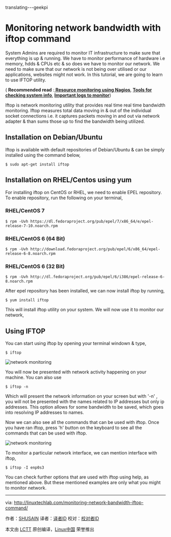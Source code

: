 translating---geekpi

Monitoring network bandwidth with iftop command
======
System Admins are required to monitor IT infrastructure to make sure that everything is up & running. We have to monitor performance of hardware i.e memory, hdds & CPUs etc & so does we have to monitor our network. We need to make sure that our network is not being over utilised or our applications, websites might not work. In this tutorial, we are going to learn to use IFTOP utility.

( **Recommended read** :[ **Resource monitoring using Nagios**][1], [**Tools for checking system info**,][2] [**Important logs to monitor**][3])

Iftop is network monitoring utility that provides real time real time bandwidth monitoring. Iftop measures total data moving in & out of the individual socket connections i.e. it captures packets moving in and out via network adapter & than sums those up to find the bandwidth being utilized.

## Installation on Debian/Ubuntu

Iftop is available with default repositories of Debian/Ubuntu & can be simply installed using the command below,

```
$ sudo apt-get install iftop
```

## Installation on RHEL/Centos using yum

For installing iftop on CentOS or RHEL, we need to enable EPEL repository. To enable repository, run the following on your terminal,

### RHEL/CentOS 7

```
$ rpm -Uvh https://dl.fedoraproject.org/pub/epel/7/x86_64/e/epel-release-7-10.noarch.rpm
```

### RHEL/CentOS 6 (64 Bit)

```
$ rpm -Uvh http://download.fedoraproject.org/pub/epel/6/x86_64/epel-release-6-8.noarch.rpm
```

### RHEL/CentOS 6 (32 Bit)

```
$ rpm -Uvh http://dl.fedoraproject.org/pub/epel/6/i386/epel-release-6-8.noarch.rpm
```

After epel repository has been installed, we can now install iftop by running,

```
$ yum install iftop
```

This will install iftop utility on your system. We will now use it to monitor our network,

## Using IFTOP

You can start using iftop by opening your terminal windown & type,

```
$ iftop
```

![network monitoring][5]

You will now be presented with network activity happening on your machine. You can also use

```
$ iftop -n
```

Which will present the network information on your screen but with '-n' , you will not be presented with the names related to IP addresses but only ip addresses. This option allows for some bandwidth to be saved, which goes into resolving IP addresses to names.

Now we can also see all the commands that can be used with iftop. Once you have ran iftop, press 'h' button on the keyboard to see all the commands that can be used with iftop.

![network monitoring][7]

To monitor a particular network interface, we can mention interface with iftop,

```
$ iftop -I enp0s3
```

You can check further options that are used with iftop using help, as mentioned above. But these mentioned examples are only what you might to monitor network.


--------------------------------------------------------------------------------

via: http://linuxtechlab.com/monitoring-network-bandwidth-iftop-command/

作者：[SHUSAIN][a]
译者：[译者ID](https://github.com/译者ID)
校对：[校对者ID](https://github.com/校对者ID)

本文由 [LCTT](https://github.com/LCTT/TranslateProject) 原创编译，[Linux中国](https://linux.cn/) 荣誉推出

[a]:http://linuxtechlab.com/author/shsuain/
[1]:http://linuxtechlab.com/installing-configuring-nagios-server/
[2]:http://linuxtechlab.com/commands-system-hardware-info/
[3]:http://linuxtechlab.com/important-logs-monitor-identify-issues/
[4]:https://i1.wp.com/linuxtechlab.com/wp-content/plugins/a3-lazy-load/assets/images/lazy_placeholder.gif?resize=661%2C424
[5]:https://i0.wp.com/linuxtechlab.com/wp-content/uploads/2017/04/iftop-1.jpg?resize=661%2C424
[6]:https://i1.wp.com/linuxtechlab.com/wp-content/plugins/a3-lazy-load/assets/images/lazy_placeholder.gif?resize=663%2C416
[7]:https://i0.wp.com/linuxtechlab.com/wp-content/uploads/2017/04/iftop-help.jpg?resize=663%2C416
